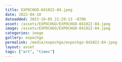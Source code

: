 ```yaml
---
title: EXPOCHGO-041022-84.jpeg
date: 2022-04-10
dateadded: 2023-10-05 21:29:13 -0700
asset: /assets/EXPOCHGO/EXPOCHGO-041022-84.jpeg
image: /assets/EXPOCHGO/EXPOCHGO-041022-84.jpeg
categories: image
gallery: expochgo
permalink: /media/expochgo/expochgo-041022-84-jpeg
layout: asset
tags: ["art", "times"]
--- 
```

